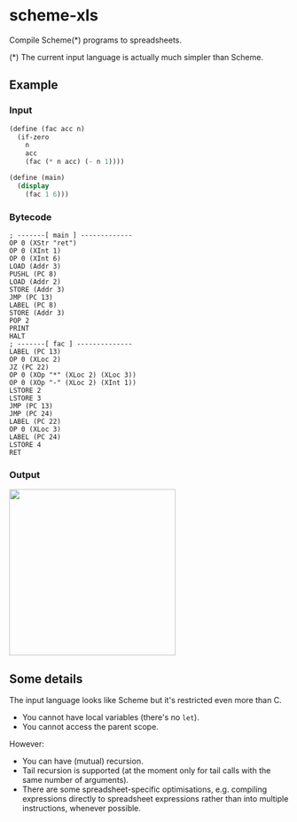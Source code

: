 # scheme-xls

Compile Scheme(*) programs to spreadsheets.

(*) The current input language is actually much simpler than Scheme.

## Example

### Input

```scheme
(define (fac acc n)
  (if-zero
    n
    acc
    (fac (* n acc) (- n 1))))

(define (main)
  (display
    (fac 1 6)))
```

### Bytecode

```
; -------[ main ] -------------
OP 0 (XStr "ret")
OP 0 (XInt 1)
OP 0 (XInt 6)
LOAD (Addr 3)
PUSHL (PC 8)
LOAD (Addr 2)
STORE (Addr 3)
JMP (PC 13)
LABEL (PC 8)
STORE (Addr 3)
POP 2
PRINT
HALT
; -------[ fac ] --------------
LABEL (PC 13)
OP 0 (XLoc 2)
JZ (PC 22)
OP 0 (XOp "*" (XLoc 2) (XLoc 3))
OP 0 (XOp "-" (XLoc 2) (XInt 1))
LSTORE 2
LSTORE 3
JMP (PC 13)
JMP (PC 24)
LABEL (PC 22)
OP 0 (XLoc 3)
LABEL (PC 24)
LSTORE 4
RET
```

### Output

<a href="https://raw.githubusercontent.com/ziman/scheme-xls/master/screenshot.png">
	<img src="https://raw.githubusercontent.com/ziman/scheme-xls/master/screenshot.png" width="300" />
</a>

## Some details

The input language looks like Scheme but it's restricted even more than C.
* You cannot have local variables (there's no `let`).
* You cannot access the parent scope.

However:
* You can have (mutual) recursion.
* Tail recursion is supported (at the moment only for tail calls with the same number of arguments).
* There are some spreadsheet-specific optimisations,
  e.g. compiling expressions directly to spreadsheet expressions
  rather than into multiple instructions, whenever possible.
